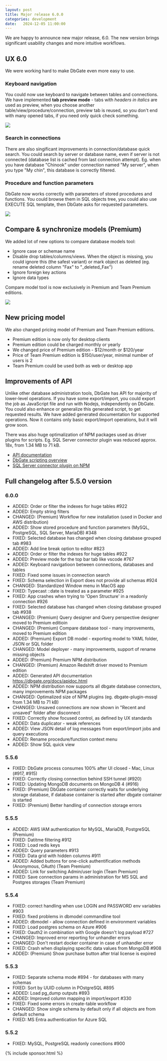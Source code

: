 ```yaml
---
layout: post
title: Major release 6.0.0
categories: development
date:   2024-12-05 11:00:00
---
```


We are happy to announce new major release, 6.0. The new version brings significant usability changes and more intuitive workflows.

## UX 6.0
We were working hard to make DbGate even more easy to use.

### Keyboard navigation
You could now use keyboard to navigate between tables and connections. We have implemented <strong>tab preview mode</strong> - tabs with <i>headers in italics</i> are used as preview, when you choose another table/view/procedure/connection, preview tab is reused, so you don't end with many opened tabs, if you need only quick check something.

<img src='/assets/screenshots/connsearch.png' />

### Search in connections
There are also singificant improvements in connection/database quick search. You could search by server or database name, even if server is not connected (database list is cached from last connection attempt).
Eg. when you have database "Chinook" under connection named "My server", when you type "My chin", this database is correctly filtered. 

### Procedure and function parameters
DbGate now works correctly with parameters of stored procedures and functions. You could browse them in SQL objects tree, you could also use EXECUTE SQL template, then DbGate asks for requested parameters.

<img src='/assets/screenshots/sqlpreview.png' />


## Compare & synchronize models (Premium)

We added lot of new options to compare database models tool:
- Ignore case or schemae name
- Disable drop tables/columns/views. When the object is missing, you could ignore this (the safest variant) or mark object as deleted (eg. rename deleted column "Fax" to "_deleted_Fax")
- Ignore foreign key actions
- Ignore data types

Compare model tool is now exclusively in Premium and Team Premium editions.

<img src='/assets/screenshots/comparesettings.png' />

## New pricing model
We also changed pricing model of Premium and Team Premium editions. 
- Premium edition is now only for desktop clients
- Premium edition could be charged monthly or yearly
- We changed price of Premium edition - $12/month or $120/year
- Price of Team Premium edition is $150/user/year, minimal number of users is 2
- Team Premium could be used both as web or desktop app

## Improvements of API
Unlike other database administration tools, DbGate has API for majority of lower-level operations. If you have some export/import, you could export the job as JavaScript file and run with Nodejs, independently on DbGate. You could also enhance or generalize this generated script, to get requested results. We have added generated documentation for supported operations. Now it contains only basic export/import operations, but it will grow soon.

There was also huge optimalization of NPM packages used as driver plugins for scripts. Eg. SQL Server connector plugin was reduced approx. 18x, from 1.34 MB to 71 kB.

- [API documentation](https://dbgate.org/docs/apidoc.html)
- [DbGate scripting overview](https://dbgate.org/docs/scripting.html)
- [SQL Server connector plugin on NPM](https://www.npmjs.com/package/dbgate-plugin-mssql)



## Full changelog after 5.5.0 version

### 6.0.0
- ADDED: Order or filter the indexes for huge tables #922
- ADDED: Empty string filters
- CHANGED: (Premium) Workflow for new installation (used in Docker and AWS distribution)
- ADDED: Show stored procedure and function parameters (MySQL, PostgreSQL, SQL Server, MariaDB) #348
- FIXED: Selected database has changed when closing database grouped tab #983
- ADDED: Add line break option to editor #823
- ADDED: Order or filter the indexes for huge tables #922
- ADDED: Preview mode for the top bar tab like vscode #767
- ADDED: Keyboard navigatioon between connections, databases and tables
- FIXED: Fixed some issues in connection search
- FIXED: Schema selection in Export does not provide all schemas #924
- CHANGED: Standardized Window menu in MacOS app
- FIXED: Typecast ::date is treated as a parameter #925
- FIXED: App crashes when trying to 'Open Structure' in a readonly connection #926
- FIXED: Selected database has changed when closing database grouped tab #938
- CHANGED: (Premium) Query designer and Query perspective designer moved to Premium editioin
- CHANGED: (Premium) Compare database tool - many improvements, moved to Premium edition
- ADDED: (Premium) Export DB model - exporting model to YAML folder, JSON or SQL folder
- CHANGED: Model deployer - many improvements, support of rename missing objects
- ADDED: (Premium) Premium NPM distribution
- CHANGED: (Premium) Amazon Redshift driver moved to Premium edition
- ADDED: Generated API documentation https://dbgate.org/docs/apidoc.html
- ADDED: NPM distribution now supports all dbgate database connectors, many improvements NPM packages
- CHANGED: Optimalized size of NPM plugins (eg. dbgate-plugin-mssql from 1.34 MB to 71 kB)
- CHANGED: Unsaved connections are now shown in "Recent and unsaved" folder after disconnect
- FIXED: Correctly show focused control, as defined by UX standards
- ADDED: Data duplicator - weak references
- ADDED: View JSON detail of log messages from export/import jobs and query executions
- ADDED: Rename procedure/function context menu
- ADDED: Show SQL quick view

### 5.5.6
- FIXED: DbGate process consumes 100% after UI closed - Mac, Linux (#917, #915)
- FIXED: Correctly closing connection behind SSH tunnel (#920)
- FIXED: Updating MongoDB documents on MongoDB 4 (#916)
- FIXED: (Premium) DbGate container correctly waits for underlying storage database, if database container is started after dbgate container is started
- FIXED: (Premium) Better handling of connection storage errors

### 5.5.5
- ADDED: AWS IAM authentication for MySQL, MariaDB, PostgreSQL (Premium)
- FIXED: Datitme filtering #912
- FIXED: Load redis keys
- ADDED: Query parameters #913
- FIXED: Data grid with hidden columns #911
- ADDED: Added buttons for one-click authentification methods (Anonymous, OAuth) (Team Premium)
- ADDED: Link for switching Admin/user login (Team Premium)
- FIXED: Save connection params in administration for MS SQL and Postgres storages (Team Premium)

### 5.5.4
- FIXED: correct handling when use LOGIN and PASSWORD env variables #903
- FIXED: fixed problems in dbmodel commandline tool
- ADDED: dbmodel - allow connection defined in environment variables
- FIXED: Load postgres schema on Azure #906
- FIXED: Oauth2 in combination with Google doesn't log payload #727
- CHANGED: Improved error reporting for unhandler errors
- CHANGED: Don't restart docker container in case of unhandler error
- FIXED: Crash when displaying specific data values from MongoDB #908
- ADDED: (Premium) Show purchase button after trial license is expired

### 5.5.3
- FIXED: Separate schema mode #894 - for databases with many schemas
- FIXED: Sort by UUID column in POstgreSQL #895
- ADDED: Load pg_dump outputs #893
- ADDED: Improved column mapping in import/export #330
- FIXED: Fixed some errors in create-table workflow
- CHANGED: Show single schema by default only if all objects are from default schema
- FIXED: MS Entra authentication for Azure SQL

### 5.5.2
- FIXED: MySQL, PostgreSQL readonly conections #900

{% include sponsor.html %}
